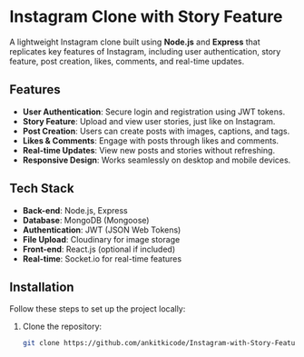 # Instagram Clone with Story Feature

A lightweight Instagram clone built using **Node.js** and **Express** that replicates key features of Instagram, including user authentication, story feature, post creation, likes, comments, and real-time updates.

## Features

- **User Authentication**: Secure login and registration using JWT tokens.
- **Story Feature**: Upload and view user stories, just like on Instagram.
- **Post Creation**: Users can create posts with images, captions, and tags.
- **Likes & Comments**: Engage with posts through likes and comments.
- **Real-time Updates**: View new posts and stories without refreshing.
- **Responsive Design**: Works seamlessly on desktop and mobile devices.

## Tech Stack

- **Back-end**: Node.js, Express
- **Database**: MongoDB (Mongoose)
- **Authentication**: JWT (JSON Web Tokens)
- **File Upload**: Cloudinary for image storage
- **Front-end**: React.js (optional if included)
- **Real-time**: Socket.io for real-time features

## Installation

Follow these steps to set up the project locally:

1. Clone the repository:
   ```bash
   git clone https://github.com/ankitkicode/Instagram-with-Story-Feature.git
```
